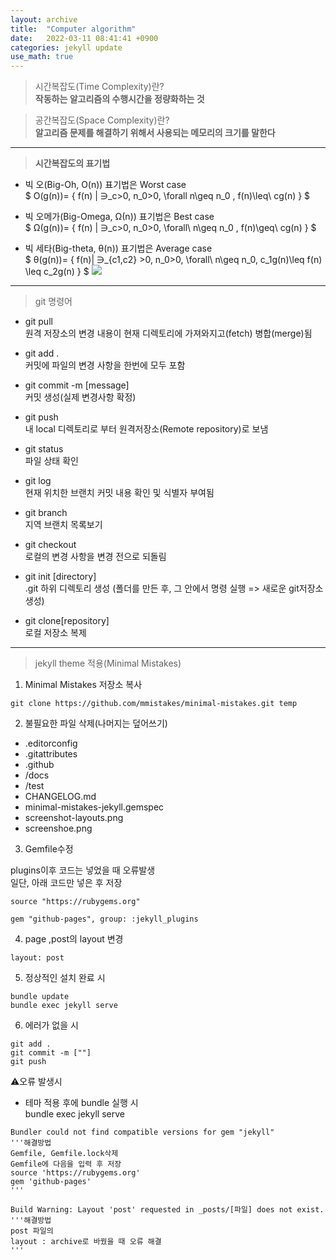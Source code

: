 ```yaml
---
layout: archive
title:  "Computer algorithm"
date:   2022-03-11 08:41:41 +0900
categories: jekyll update
use_math: true
---
```






> 시간복잡도(Time Complexity)란?  
**작동하는 알고리즘의 수행시간을 정량화하는 것**

> 공간복잡도(Space Complexity)란?  
**알고리즘 문제를 해결하기 위해서 사용되는 메모리의 크기를 말한다**  





---


> **시간복잡도의 표기법**  

* 빅 오(Big-Oh, O(n)) 표기법은 Worst case  
$ O(g(n))= \{ f(n) | ∋_c>0, n_0>0,  \forall n\geq n_0 , f(n)\leq\ cg(n)  \} $

* 빅 오메가(Big-Omega, Ω(n)) 표기법은 Best case  
$ Ω(g(n))= \{ f(n) | ∋_c>0, n_0>0, \forall\ n\geq n_0 , f(n)\geq\ cg(n) \} $

* 빅 세타(Big-theta, θ(n)) 표기법은 Average case  
$ θ(g(n))= \{ f(n)| ∋_{c1,c2} >0, n_0>0, \forall\ n\geq n_0, c_1g(n)\leq f(n) \leq c_2g(n) \} $
![](https://img1.daumcdn.net/thumb/R1280x0/?scode=mtistory2&fname=https%3A%2F%2Fblog.kakaocdn.net%2Fdn%2FHUzQN%2FbtqysMgY8dl%2FREOiLThX3PM65wWCKGZo8k%2Fimg.jpg)

---

> git 명령어

* git pull  
원격 저장소의 변경 내용이 현재 디렉토리에 가져와지고(fetch) 병합(merge)됨  

* git add .  
커밋에 파일의 변경 사항을 한번에 모두 포함  

* git commit -m [message]  
커밋 생성(실제 변경사항 확정)  

* git push  
내 local 디렉토리로 부터 원격저장소(Remote repository)로 보냄  

* git status  
파일 상태 확인  

* git log  
현재 위치한 브랜치 커밋 내용 확인 및 식별자 부여됨  

* git branch  
지역 브랜치 목록보기  

* git checkout  
로컬의 변경 사항을 변경 전으로 되돌림  

* git init [directory]  
.git 하위 디렉토리 생성 (폴더를 만든 후, 그 안에서 명령 실행 => 새로운 git저장소 생성)  

* git clone[repository]  
로컬 저장소 복제  


---
> jekyll theme 적용(Minimal Mistakes)  

 1. Minimal Mistakes 저장소 복사  

~~~
git clone https://github.com/mmistakes/minimal-mistakes.git temp  
~~~  


 2. 불필요한 파일 삭제(나머지는 덮어쓰기)

* .editorconfig
* .gitattributes
* .github
* /docs
* /test
* CHANGELOG.md
* minimal-mistakes-jekyll.gemspec
* screenshot-layouts.png
* screenshoe.png

 3. Gemfile수정  

plugins이후 코드는 넣었을 때 오류발생  
일단, 아래 코드만 넣은 후 저장    
~~~
source "https://rubygems.org"

gem "github-pages", group: :jekyll_plugins
~~~  

 4. page ,post의 layout 변경  
~~~
layout: post
~~~  

 5. 정상적인 설치 완료 시
~~~
bundle update
bundle exec jekyll serve
~~~  

 6. 에러가 없을 시 
~~~
git add .
git commit -m [""]
git push
~~~  



⚠️오류 발생시  
* 테마 적용 후에 bundle 실행 시  
bundle exec jekyll serve  

  

~~~
Bundler could not find compatible versions for gem "jekyll"
'''해결방법
Gemfile, Gemfile.lock삭제  
Gemfile에 다음을 입력 후 저장
source 'https://rubygems.org'
gem 'github-pages'
'''
~~~  



~~~
Build Warning: Layout 'post' requested in _posts/[파일] does not exist.
'''해결방법
post 파일의 
layout : archive로 바꿨을 때 오류 해결
'''
~~~  

